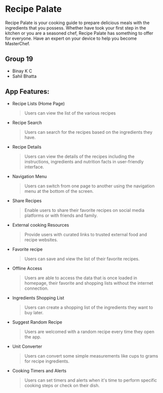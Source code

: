 # Recipe Palate

Recipe Palate is your cooking guide to prepare delicious meals with the ingredients that you possess.
Whether have took your first step in the kitchen or you are a seasoned chef, Recipe Palate has something to offer for everyone.
Have an expert on your device to help you become MasterChef.

## Group 19

- Binay K C
- Sahil Bhatta

## App Features:

- Recipe Lists (Home Page)
  > Users can view the list of the various recipes
- Recipe Search
  > Users can search for the recipes based on the ingredients they have.
- Recipe Details
  > Users can view the details of the recipes including the instructions, ingredients and nutrition facts in user-friendly interface.
- Navigation Menu
  > Users can switch from one page to another using the navigation menu at the bottom of the screen.
- Share Recipes
  > Enable users to share their favorite recipes on social media platforms or with friends and family.
- External cooking Resources
  > Provide users with curated links to trusted external food and recipe websites.
- Favorite recipe
  > Users can save and view the list of their favorite recipes.
- Offline Access
  > Users are able to access the data that is once loaded in homepage, their favorite and shopping lists without the internet connection.
- Ingredients Shopping List
  > Users can create a shopping list of the ingredients they want to buy later.
- Suggest Random Recipe
  > Users are welcomed with a random recipe every time they open the app.
- Unit Converter
  > Users can convert some simple measurements like cups to grams for recipe ingredients.
- Cooking Timers and Alerts
  > Users can set timers and alerts when it's time to perform specific cooking steps or check on their dish.
